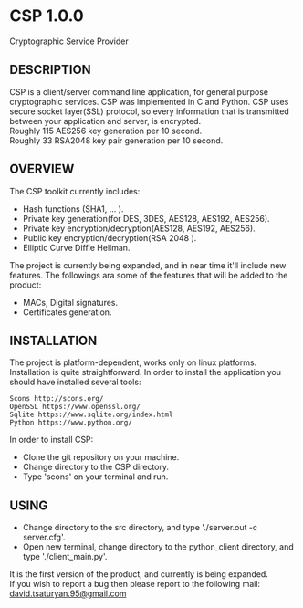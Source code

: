 # CSP 1.0.0
Cryptographic Service Provider

DESCRIPTION
-----------

CSP is a client/server command line application, for general purpose cryptographic services. CSP was implemented in C and Python. CSP uses secure socket layer(SSL) protocol, so every information that is transmitted between your application and server, is encrypted.                                                                          
   Roughly 115 AES256 key generation per 10 second.                                                  
   Roughly 33 RSA2048 key pair generation per 10 second.                                                                                                                                                                                               
                                                                                              

OVERVIEW
--------

The CSP toolkit currently includes:

  - Hash functions (SHA1, ... ).                                                                                                    
  - Private key generation(for DES, 3DES, AES128, AES192, AES256).                                                                    
  - Private key encryption/decryption(AES128, AES192, AES256).                                                                    
  - Public  key encryption/decryption(RSA 2048 ).                                                                                                   
  - Elliptic Curve Diffie Hellman.                                                                                                     
                                                                                                                                     
The project is currently being expanded, and in near time it'll include new features. The followings ara some of the features that will be added to the product:

 -  MACs, Digital signatures.                                                                                                        
 -  Certificates generation.                                                                                                            

INSTALLATION
------------

The project is platform-dependent, works only on linux platforms. Installation is quite straightforward. In order to install the 
application you should have installed several tools:

    Scons http://scons.org/                                                                                                           
    OpenSSL https://www.openssl.org/                                                                                                  
    Sqlite https://www.sqlite.org/index.html                                                                                          
    Python https://www.python.org/                                                                                                    

In order to install CSP:                                                                                                              
   - Clone the git repository on your machine.                                                                                      
   - Change directory to the CSP directory.                                                                                          
   - Type 'scons' on your terminal and run.                                                                                            
                                                                                                                                     
USING                                                                                             
------
   - Change directory to the src directory, and type './server.out -c server.cfg'.                                                   
   - Open new terminal, change directory to the python_client directory, and type './client_main.py'.                                       
                                                                          
                                                                                                                                      
It is the first version of the product, and currently is being expanded.                                                              
If you wish to report a bug then please report to the following mail:
    david.tsaturyan.95@gmail.com
